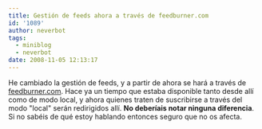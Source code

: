 ```yaml
---
title: Gestión de feeds ahora a través de feedburner.com
id: '1089'
author: neverbot
tags:
  - miniblog
  - neverbot
date: 2008-11-05 12:13:17
---
```


He cambiado la gestión de feeds, y a partir de ahora se hará a través de [feedburner.com](http://feedburner.com/). Hace ya un tiempo que estaba disponible tanto desde allí como de modo local, y ahora quienes traten de suscribirse a través del modo "local" serán redirigidos allí. **No deberíais notar ninguna diferencia**. Si no sabéis de qué estoy hablando entonces seguro que no os afecta.
